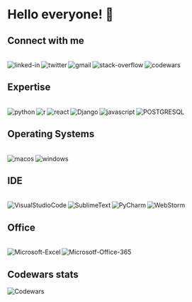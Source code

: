 # Hello everyone! 👋     
         
<!-- 
**maciejrum/maciejrum** is a ✨ _special_ ✨ repository because its `README.md` (this file) appears on your GitHub profile.

Here are some ideas to get you started:

- 🔭 I’m currently working on ...
- 🌱 I’m currently learning ...
- 👯 I’m looking to collaborate on ...
- 🤔 I’m looking for help with ...
- 💬 Ask me about ...
- 📫 How to reach me: ...
- 😄 Pronouns: ...
- ⚡ Fun fact: ...
<img align="left" alt="bootstrap" src="https://img.shields.io/badge/Bootstrap-563D7C?style=for-the-badge&logo=bootstrap&logoColor=white" />

<img align="left" alt="html5" src="https://img.shields.io/badge/HTML5-E34F26?style=for-the-badge&logo=html5&logoColor=white" /><img align="left" alt="css3" src="https://img.shields.io/badge/CSS3-1572B6?style=for-the-badge&logo=css3&logoColor=white" /> 

-->


## Connect with me
<br>[<img align="left" alt="linked-in" src="https://img.shields.io/badge/linkedin-%230077B5.svg?&style=for-the-badge&logo=linkedin&logoColor=white" />](https://www.linkedin.com/in/maciej-rumian/)
[<img align="left" alt="twitter" src="https://img.shields.io/badge/twitter-%231DA1F2.svg?&style=for-the-badge&logo=twitter&logoColor=white" />](https://twitter.com/maciejrumian2)
[<img align="left" alt="gmail" src="https://img.shields.io/badge/Gmail-D14836?style=for-the-badge&logo=gmail&logoColor=white" />](mailto:maciej.rumian2@gmail.com)
[<img align="left" alt="stack-overflow" src="https://img.shields.io/badge/stack%20overflow-FE7A16?logo=stack-overflow&logoColor=white&style=for-the-badge" />](https://stackoverflow.com/users/17448927/maciejrum)
[<img align="left" alt="codewars" src="https://img.shields.io/badge/Codewars-B1361E?style=for-the-badge&logo=codewars&logoColor=grey" />](https://www.codewars.com/users/maciejrum)<br>



## Expertise
<br><img align="left" alt="python" src="https://img.shields.io/badge/Python-FFD43B?style=for-the-badge&logo=python&logoColor=blue" />
<img align="left" alt="r" src="https://img.shields.io/badge/R-276DC3?style=for-the-badge&logo=r&logoColor=white" />
<img align="left" alt="react" src="https://img.shields.io/badge/react%20-%2320232a.svg?&style=for-the-badge&logo=react&logoColor=%2361DAFB" />
<img align="left" alt="Django" src="https://img.shields.io/badge/Django-092E20?style=for-the-badge&logo=django&logoColor=green" />
<img align="left" alt="javascript" src="https://img.shields.io/badge/JavaScript-F7DF1E?style=for-the-badge&logo=javascript&logoColor=black" />
<img align="left" alt="POSTGRESQL" src="https://img.shields.io/badge/PostgreSQL-316192?style=for-the-badge&logo=postgresql&logoColor=white" />
<br>


## Operating Systems
<br><img align="left" alt="macos" src="https://img.shields.io/badge/mac%20os-000000?style=for-the-badge&logo=apple&logoColor=white" />
<img align="left" alt="windows" src="https://img.shields.io/badge/Windows-0078D6?style=for-the-badge&logo=windows&logoColor=white" /><br>

## IDE
<br><img align="left" alt="VisualStudioCode" src="https://img.shields.io/badge/VSCode-0078D4?style=for-the-badge&logo=visual%20studio%20code&logoColor=white" /><img align="left" alt="SublimeText" src="https://img.shields.io/badge/sublime_text-%23575757.svg?&style=for-the-badge&logo=sublime-text&logoColor=important" />
<img align="left" alt="PyCharm" src="https://img.shields.io/badge/PyCharm-000000.svg?&style=for-the-badge&logo=PyCharm&logoColor=yellow" />
<img align="left" alt="WebStorm" src="https://img.shields.io/badge/WebStorm-000000?style=for-the-badge&logo=WebStorm&logoColor=blue" /><br>

## Office

<br><img align="left" alt="Microsoft-Excel" src="https://img.shields.io/badge/Microsoft_Excel-217346?style=for-the-badge&logo=microsoft-excel&logoColor=white" />
<img align="left" alt="Microsotf-Office-365" src="https://img.shields.io/badge/Microsoft_Office-D83B01?style=for-the-badge&logo=microsoft-office&logoColor=white" /><br>


## Codewars stats 
![Codewars](https://github.r2v.ch/codewars?user=maciejrum&stroke=%23BB432C)
